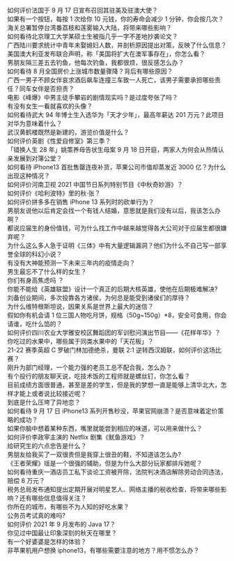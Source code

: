 如何评价法国于 9 月 17 日宣布召回其驻美及驻澳大使？  
如果有一个按钮，每按 1 次给你 10 元钱，你的寿命会减少 1 分钟，你会按几次？  
海关总署暂停台湾番荔枝和莲雾输入大陆，将带来哪些影响？  
如何看待北京理工大学某硕士生被指几乎一字不差地抄袭论文？  
广西陆川要求统计中青年未娶媳妇人数，并剖析原因提出对策，反映了什么信息？  
美国澳大利亚发布联合声明，称「美国将扩大在澳军事存在」，你怎么看？  
男朋友隔三差五去钓鱼，他每次钓鱼，我都很烦，很反感怎么办？  
如何看待 8 月全国房价上涨城市数量骤降？背后有哪些原因？  
广西一男子不顾女伴哀求酒后飙车连撞三车致一人死亡，该男子需要承担哪些责任？同车女伴是否担责？  
电影《峰爆》中男主徒手攀岩的剧情现实吗？是过度夸张了吗？  
有没有女生一看就喜欢的头像？  
如何看待武大 94 年博士生入选华为「天才少年」，最高年薪达 201 万元？此项目对华为意味着什么？  
武汉黄鹤楼既然是新建的，游览价值是什么？  
如何评价英剧《性爱自修室》第三季？  
「错换人生 28 年」姚策养母告状生母案 9 月 18 日开庭，两家人为何会从热情认亲发展到对簿公堂？  
如何看待 iPhone13 首批售罄连夜补货，苹果公司市值却蒸发近 3000 亿？为什么出现这种情况？  
如何评价河南卫视 2021 中国节日系列特别节目《中秋奇妙游》？  
如何评价《哈利波特》里的秋·张？  
如何评价拼多多在销售 iPhone 13 系列时的砍单行为？  
男朋友说他以后肯定会找一个有钱人结婚，意思就是我们没有以后，我该怎么办啊？  
都说应届生的身份值钱，可为什么找工作中越来越觉得各大公司对于应届生都很嫌弃呢？  
为什么这么多人急于证明《三体》中有大量逻辑漏洞？他们为什么不自己写一部享誉全球的科幻小说？  
有没有大神能预测一下未来三年内的疫情走向？  
男生最忘不了什么样的女生？  
你们有身高焦虑吗 ？  
你能不能给《英雄联盟》设计一个真正的后期大核英雄，使他在后期极难解决?  
刘备创业期间，多次投靠各方诸侯，为何总是能受到诸侯们的厚待？  
为什么维特根斯坦说，因果关系是世界上最大的迷信？  
假如你有机会请 1 位三国人物吃月饼，规格（50g~150g）*8，安全可食用，你会请谁，吃什么馅的？  
如何评价四川农业大学雅安校区舞蹈团的军训慰问演出节目——《花样年华》？  
你吃过的水果中，哪些属于同类水果中的「天花板」？  
21-22 赛季英超 C 罗破门林加德绝杀，曼联 2:1 逆转西汉姆联，如何评价这场比赛？  
刚升为部门经理，一个能力强的老员工总不配合我，怎么办？  
有个投行的朋友聊天说，吃技术饭的工程师就是螺丝钉，你怎么看？  
目前成绩方面很普通，甚至是差的学生，但是我的梦想一直是能够上清华北大，怎样才能上或者说比较接近呢？  
到底是什么压垮了异地恋？  
如何看待 9 月 17 日 iPhone13 系列开售秒没，苹果官网崩溃？是否意味着定价策略的成功？  
如果你脑中想着某种东西，嘴里就能尝到相应的味道，可以用来做什么？  
如何评价李政宰主演的 Netflix 剧集《鱿鱼游戏》？  
给研究生的六点忠告是什么？  
男朋友给我买了一双很贵但是我穿上很丑的鞋，不知道该怎么办?  
《王者荣耀》瑶是一个很强的辅助，但是为什么大部分玩家都排斥她呢？  
如何看待重庆一酒店员工私下谈论工资被开除，法院判决酒店解除劳动合同违法，赔偿 8 万元？  
税务总局发布通知提出定期开展对明星艺人、网络主播的税收检查，将带来哪些影响？还有哪些信息值得关注？  
你所在的城市，有哪些不为人知的好吃水果？  
公务员考试真的难吗?  
如何评价 2021 年 9 月发布的 Java 17？  
你见过中国最让印象深刻的秋天在哪里？  
有一个好婆婆是怎样的体验？  
非苹果机用户想换 iphone13，有哪些需要注意的地方？用不惯怎么办？  

